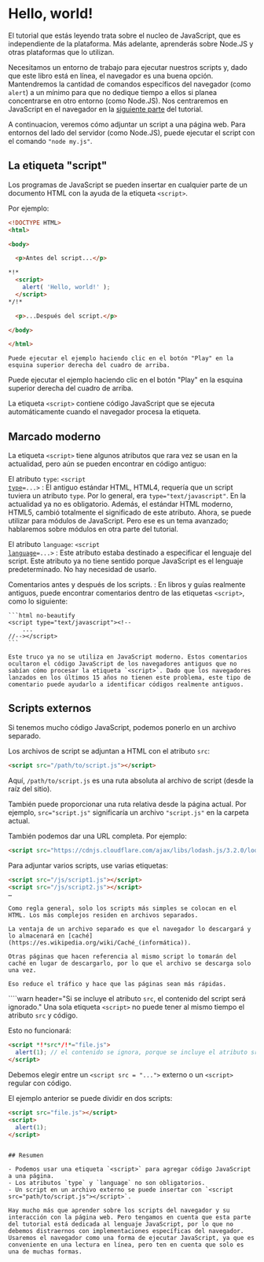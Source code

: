 # Hello, world!

El tutorial que estás leyendo trata sobre el nucleo de JavaScript, que es independiente de la plataforma. Más adelante, aprenderás sobre Node.JS y otras plataformas que lo utilizan.

Necesitamos un entorno de trabajo para ejecutar nuestros scripts y, dado que este libro está en línea, el navegador es una buena opción. Mantendremos la cantidad de comandos específicos del navegador (como `alert`) a un mínimo para que no dedique tiempo a ellos si planea concentrarse en otro entorno (como Node.JS). Nos centraremos en JavaScript en el navegador en la [siguiente parte](/ui) del tutorial.

A continuacion, veremos cómo adjuntar un script a una página web. Para entornos del lado del servidor (como Node.JS), puede ejecutar el script con el comando `"node my.js"`.

## La etiqueta "script"

Los programas de JavaScript se pueden insertar en cualquier parte de un documento HTML con la ayuda de la etiqueta `<script>`.

Por ejemplo:

```html run height=100
<!DOCTYPE HTML>
<html>

<body>

  <p>Antes del script...</p>

*!*
  <script>
    alert( 'Hello, world!' );
  </script>
*/!*

  <p>...Después del script.</p>

</body>

</html>
```

```online
Puede ejecutar el ejemplo haciendo clic en el botón "Play" en la esquina superior derecha del cuadro de arriba.
```

Puede ejecutar el ejemplo haciendo clic en el botón "Play" en la esquina superior derecha del cuadro de arriba.

La etiqueta `<script>` contiene código JavaScript que se ejecuta automáticamente cuando el navegador procesa la etiqueta.

## Marcado moderno

La etiqueta `<script>` tiene algunos atributos que rara vez se usan en la actualidad, pero aún se pueden encontrar en código antiguo:

El atributo `type`: <code>&lt;script <u>type</u>=...&gt;</code>
: El antiguo estándar HTML, HTML4, requería que un script tuviera un atributo `type`. Por lo general, era `type="text/javascript"`. En la actualidad ya no es obligatorio. Además, el estándar HTML moderno, HTML5, cambió totalmente el significado de este atributo. Ahora, se puede utilizar para módulos de JavaScript. Pero ese es un tema avanzado; hablaremos sobre módulos en otra parte del tutorial.

El atributo `language`: <code>&lt;script <u>language</u>=...&gt;</code>
: Este atributo estaba destinado a especificar el lenguaje del script. Este atributo ya no tiene sentido porque JavaScript es el lenguaje predeterminado. No hay necesidad de usarlo.

Comentarios antes y después de los scripts.
: En libros y guías realmente antiguos, puede encontrar comentarios dentro de las etiquetas `<script>`, como lo siguiente:

    ```html no-beautify
    <script type="text/javascript"><!--
        ...
    //--></script>
    ```

    Este truco ya no se utiliza en JavaScript moderno. Estos comentarios ocultaron el código JavaScript de los navegadores antiguos que no sabían cómo procesar la etiqueta `<script>`. Dado que los navegadores lanzados en los últimos 15 años no tienen este problema, este tipo de comentario puede ayudarlo a identificar códigos realmente antiguos.


## Scripts externos

Si tenemos mucho código JavaScript, podemos ponerlo en un archivo separado.

Los archivos de script se adjuntan a HTML con el atributo `src`:

```html
<script src="/path/to/script.js"></script>
```
Aquí, `/path/to/script.js` es una ruta absoluta al archivo de script (desde la raíz del sitio).

También puede proporcionar una ruta relativa desde la página actual. Por ejemplo, `src="script.js"` significaría un archivo `"script.js"` en la carpeta actual.

También podemos dar una URL completa. Por ejemplo:

```html
<script src="https://cdnjs.cloudflare.com/ajax/libs/lodash.js/3.2.0/lodash.js"></script>
```

Para adjuntar varios scripts, use varias etiquetas:

```html
<script src="/js/script1.js"></script>
<script src="/js/script2.js"></script>
…
```

```smart header="Nota:"
Como regla general, solo los scripts más simples se colocan en el HTML. Los más complejos residen en archivos separados.

La ventaja de un archivo separado es que el navegador lo descargará y lo almacenará en [caché](https://es.wikipedia.org/wiki/Caché_(informática)).

Otras páginas que hacen referencia al mismo script lo tomarán del caché en lugar de descargarlo, por lo que el archivo se descarga solo una vez.

Eso reduce el tráfico y hace que las páginas sean más rápidas.
```

````warn header="Si se incluye el atributo `src`, el contenido del script será ignorado."
Una sola etiqueta `<script>` no puede tener al mismo tiempo el atributo `src` y código.

Esto no funcionará:

```html
<script *!*src*/!*="file.js">
  alert(1); // el contenido se ignora, porque se incluye el atributo src
</script>
```

Debemos elegir entre un `<script src = "...">` externo o un `<script>` regular con código.

El ejemplo anterior se puede dividir en dos scripts:

```html
<script src="file.js"></script>
<script>
  alert(1);
</script>
```
````

## Resumen

- Podemos usar una etiqueta `<script>` para agregar código JavaScript a una página.
- Los atributos `type` y `language` no son obligatorios.
- Un script en un archivo externo se puede insertar con `<script src="path/to/script.js"></script>`.

Hay mucho más que aprender sobre los scripts del navegador y su interacción con la página web. Pero tengamos en cuenta que esta parte del tutorial está dedicada al lenguaje JavaScript, por lo que no debemos distraernos con implementaciones específicas del navegador. Usaremos el navegador como una forma de ejecutar JavaScript, ya que es conveniente en una lectura en línea, pero ten en cuenta que solo es una de muchas formas.
